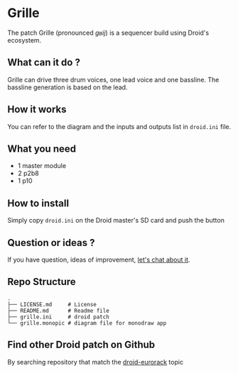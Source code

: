 # Grille

The patch Grille (pronounced _ɡʁij_) is a sequencer build using Droid's
ecosystem.

## What can it do ?

Grille can drive three drum voices, one lead voice and one bassline. The
bassline generation is based on the lead.

## How it works

You can refer to the diagram and the inputs and outputs list in `droid.ini`
file.

## What you need

- 1 master module
- 2 p2b8
- 1 p10

## How to install

Simply copy `droid.ini` on the Droid master's SD card and push the button

## Question or ideas ?

If you have question, ideas of improvement, [let's chat about it](https://github.com/alienlebarge/droid-grille/discussions).

## Repo Structure

```
.
├── LICENSE.md     # License
├── README.md      # Readme file
├── grille.ini     # droid patch
└── grille.monopic # diagram file for monodraw app
```

## Find other Droid patch on Github

By searching repository that match the [droid-eurorack](https://github.com/topics/droid-eurorack) topic
